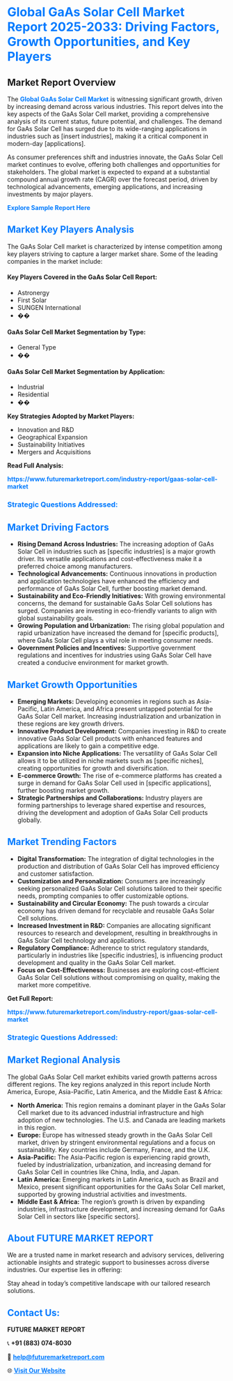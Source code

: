 <h1 style="color: #007BFF;">Global GaAs Solar Cell Market Report 2025-2033: Driving Factors, Growth Opportunities, and Key Players</h1>

<section id="overview">
<h2>Market Report Overview</h2>
<p>The <a href="https://www.futuremarketreport.com/industry-report/gaas-solar-cell-market" style="color: #007BFF; text-decoration: none;"><strong>Global GaAs Solar Cell Market</strong></a> is witnessing significant growth, driven by increasing demand across various industries. This report delves into the key aspects of the GaAs Solar Cell market, providing a comprehensive analysis of its current status, future potential, and challenges. The demand for GaAs Solar Cell has surged due to its wide-ranging applications in industries such as [insert industries], making it a critical component in modern-day [applications].</p>
<p>As consumer preferences shift and industries innovate, the GaAs Solar Cell market continues to evolve, offering both challenges and opportunities for stakeholders. The global market is expected to expand at a substantial compound annual growth rate (CAGR) over the forecast period, driven by technological advancements, emerging applications, and increasing investments by major players.</p>
</section>

<section id="overview">
<p><a href="https://www.futuremarketreport.com/request-sample/reportId=113579" style="color: #007BFF; text-decoration: none;"><strong>Explore Sample Report Here</strong></a></p>
</section>

<section id="key-players">
<h2 style="color: #007BFF;">Market Key Players Analysis</h2>
<p>The GaAs Solar Cell market is characterized by intense competition among key players striving to capture a larger market share. Some of the leading companies in the market include:</p>
<h4>Key Players Covered in the GaAs Solar Cell Report:</h4>
<ul><li>Astronergy</li><li>First Solar</li><li>SUNGEN International</li><li>��</li></ul>
<h4>GaAs Solar Cell Market Segmentation by Type:</h4>
<ul><li>General Type</li><li>��</li></ul>

<h4>GaAs Solar Cell Market Segmentation by Application:</h4>
<ul><li>Industrial</li><li>Residential</li><li>��</li></ul>
<p><strong>Key Strategies Adopted by Market Players:</strong></p>
<ul>
<li>Innovation and R&D</li>
<li>Geographical Expansion</li>
<li>Sustainability Initiatives</li>
<li>Mergers and Acquisitions</li>
</ul>
</section>

<section>
<p><strong>Read Full Analysis: </strong></p><a href="https://www.futuremarketreport.com/industry-report/gaas-solar-cell-market" style="color: #007BFF; text-decoration: none;"><strong>https://www.futuremarketreport.com/industry-report/gaas-solar-cell-market</strong></a>
<h3 style="color: #007BFF;">Strategic Questions Addressed:</h3>
</section>

<section id="driving-factors">
<h2 style="color: #007BFF;">Market Driving Factors</h2>
<ul>
<li><strong>Rising Demand Across Industries:</strong> The increasing adoption of GaAs Solar Cell in industries such as [specific industries] is a major growth driver. Its versatile applications and cost-effectiveness make it a preferred choice among manufacturers.</li>
<li><strong>Technological Advancements:</strong> Continuous innovations in production and application technologies have enhanced the efficiency and performance of GaAs Solar Cell, further boosting market demand.</li>
<li><strong>Sustainability and Eco-Friendly Initiatives:</strong> With growing environmental concerns, the demand for sustainable GaAs Solar Cell solutions has surged. Companies are investing in eco-friendly variants to align with global sustainability goals.</li>
<li><strong>Growing Population and Urbanization:</strong> The rising global population and rapid urbanization have increased the demand for [specific products], where GaAs Solar Cell plays a vital role in meeting consumer needs.</li>
<li><strong>Government Policies and Incentives:</strong> Supportive government regulations and incentives for industries using GaAs Solar Cell have created a conducive environment for market growth.</li>
</ul>
</section>

<section id="growth-opportunities">
<h2 style="color: #007BFF;">Market Growth Opportunities</h2>
<ul>
<li><strong>Emerging Markets:</strong> Developing economies in regions such as Asia-Pacific, Latin America, and Africa present untapped potential for the GaAs Solar Cell market. Increasing industrialization and urbanization in these regions are key growth drivers.</li>
<li><strong>Innovative Product Development:</strong> Companies investing in R&D to create innovative GaAs Solar Cell products with enhanced features and applications are likely to gain a competitive edge.</li>
<li><strong>Expansion into Niche Applications:</strong> The versatility of GaAs Solar Cell allows it to be utilized in niche markets such as [specific niches], creating opportunities for growth and diversification.</li>
<li><strong>E-commerce Growth:</strong> The rise of e-commerce platforms has created a surge in demand for GaAs Solar Cell used in [specific applications], further boosting market growth.</li>
<li><strong>Strategic Partnerships and Collaborations:</strong> Industry players are forming partnerships to leverage shared expertise and resources, driving the development and adoption of GaAs Solar Cell products globally.</li>
</ul>
</section>

<section id="trending-factors">
<h2 style="color: #007BFF;">Market Trending Factors</h2>
<ul>
<li><strong>Digital Transformation:</strong> The integration of digital technologies in the production and distribution of GaAs Solar Cell has improved efficiency and customer satisfaction.</li>
<li><strong>Customization and Personalization:</strong> Consumers are increasingly seeking personalized GaAs Solar Cell solutions tailored to their specific needs, prompting companies to offer customizable options.</li>
<li><strong>Sustainability and Circular Economy:</strong> The push towards a circular economy has driven demand for recyclable and reusable GaAs Solar Cell solutions.</li>
<li><strong>Increased Investment in R&D:</strong> Companies are allocating significant resources to research and development, resulting in breakthroughs in GaAs Solar Cell technology and applications.</li>
<li><strong>Regulatory Compliance:</strong> Adherence to strict regulatory standards, particularly in industries like [specific industries], is influencing product development and quality in the GaAs Solar Cell market.</li>
<li><strong>Focus on Cost-Effectiveness:</strong> Businesses are exploring cost-efficient GaAs Solar Cell solutions without compromising on quality, making the market more competitive.</li>
</ul>
</section>

<section>
<p><strong>Get Full Report: </strong></p><a href="https://www.futuremarketreport.com/industry-report/gaas-solar-cell-market" style="color: #007BFF; text-decoration: none;"><strong>https://www.futuremarketreport.com/industry-report/gaas-solar-cell-market</strong></a>
<h3 style="color: #007BFF;">Strategic Questions Addressed:</h3>
</section>


<section id="regional-analysis">
<h2 style="color: #007BFF;">Market Regional Analysis</h2>
<p>The global GaAs Solar Cell market exhibits varied growth patterns across different regions. The key regions analyzed in this report include North America, Europe, Asia-Pacific, Latin America, and the Middle East & Africa:</p>
<ul>
<li><strong>North America:</strong> This region remains a dominant player in the GaAs Solar Cell market due to its advanced industrial infrastructure and high adoption of new technologies. The U.S. and Canada are leading markets in this region.</li>
<li><strong>Europe:</strong> Europe has witnessed steady growth in the GaAs Solar Cell market, driven by stringent environmental regulations and a focus on sustainability. Key countries include Germany, France, and the U.K.</li>
<li><strong>Asia-Pacific:</strong> The Asia-Pacific region is experiencing rapid growth, fueled by industrialization, urbanization, and increasing demand for GaAs Solar Cell in countries like China, India, and Japan.</li>
<li><strong>Latin America:</strong> Emerging markets in Latin America, such as Brazil and Mexico, present significant opportunities for the GaAs Solar Cell market, supported by growing industrial activities and investments.</li>
<li><strong>Middle East & Africa:</strong> The region’s growth is driven by expanding industries, infrastructure development, and increasing demand for GaAs Solar Cell in sectors like [specific sectors].</li>
</ul>
</section>

<footer>
<h2 style="color: #007BFF;">About FUTURE MARKET REPORT</h2>
<p>We are a trusted name in market research and advisory services, delivering actionable insights and strategic support to businesses across diverse industries. Our expertise lies in offering:</p>

<p>Stay ahead in today’s competitive landscape with our tailored research solutions.</p>

<h2 style="color: #007BFF;">Contact Us:</h2>
<p><strong>FUTURE MARKET REPORT</strong></p>
<p>📞 <strong>+91 (883) 074-8030</strong></p>
<p>📧 <strong><a href="mailto:help@futuremarketreport.com" style="color: #007BFF;">help@futuremarketreport.com</a></strong></p>
<p>🌐 <strong><a href="https://www.futuremarketreport.com/" style="color: #007BFF;">Visit Our Website</a></strong></p>
</footer>